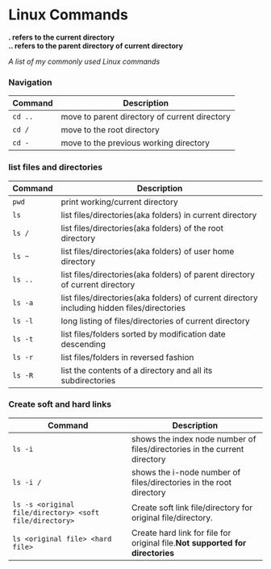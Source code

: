 Linux Commands
============
 **. refers to the current directory** <br>
 **.. refers to the parent directory of current directory**
 
_A list of my commonly used Linux commands_
### Navigation
| Command | Description |
| ------- | ----------- |
| `cd ..` |  move to parent directory of current directory
| `cd /` | move to the root directory
| `cd -` | move to the previous working directory
### list files and directories
| Command | Description |
| ------- | ----------- |
| `pwd` | print working/current directory |
| `ls` |  list files/directories(aka folders) in current directory|
| `ls /` |  list files/directories(aka folders) of the root directory|
| `ls ~` |  list files/directories(aka folders) of user home directory|
| `ls ..` |  list files/directories(aka folders) of parent directory of current directory|
| `ls -a` |  list files/directories(aka folders) of current directory including hidden files/directories|
| `ls -l` |  long listing of files/directories of current directory|
| `ls -t` |  list files/folders sorted by modification date descending|
| `ls -r` |  list files/folders in reversed fashion|
| `ls -R` |  list the contents of a directory and all its subdirectories|

### Create soft and hard links
| Command | Description |
| ------- | ----------- |
| `ls -i` |shows the index node number of files/directories in the current directory|
| `ls -i /` |shows the i-node number of files/directories in the root directory|
| `ls -s <original file/directory> <soft file/directory>` | Create soft link file/directory for original file/directory.|
| `ls <original file> <hard file>` | Create hard link for file for original file.**Not supported for directories**|



